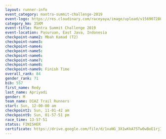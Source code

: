 ```yaml
---
layout: runner-info 
event_category: mantra-summit-challenge-2019 
event-logo: https://res.cloudinary.com/raceyaya/image/upload/v1569072809/logo/mantra-image_segrbx.jpg
category_km: 35KM 
event-title: Mantra Summit Challenge 2019 
event-location: Pasuruan, East Java, Indonesia 
checkpoint-name2: Mbah Kamad (T2) 
checkpoint-name3: 
checkpoint-name4: 
checkpoint-name5: 
checkpoint-name6: 
checkpoint-name7: 
checkpoint-name8: 
checkpoint-name9: Finish Time
overall_rank: 84
gender_rank: 71
bib: 557
first_name: Redy
last_name: Apriyadi
gender: M
team_name: DIAZ Trail Runners
start: Sun, 12-00-00 am
checkpoint2: Sun, 11-01-42 am
checkpoint9: Sun, 01-57-51 pm
race_time: 13-57-51
status: FINISHER
certificate: https://drive.google.com/file/d/1xaNG_3X1wKkA75Tw0wBoE1rjIc-7uL02/view?usp=sharing
---
```

